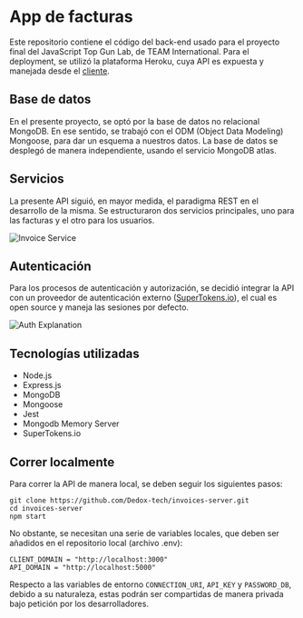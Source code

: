 # App de facturas

Este repositorio contiene el código del back-end usado para el proyecto final del JavaScript Top Gun Lab, de TEAM International. Para el deployment, se utilizó la plataforma Heroku, cuya API es expuesta y manejada desde el [cliente](https://github.com/Dedox-tech/invoices-client).

## Base de datos
En el presente proyecto, se optó por la base de datos no relacional MongoDB. En ese sentido, se trabajó con el ODM (Object Data Modeling) Mongoose, para dar un esquema a nuestros datos. La base de datos se desplegó de manera independiente, usando el servicio MongoDB atlas.

## Servicios

La presente API siguió, en mayor medida, el paradigma REST en el desarrollo de la misma. Se estructuraron dos servicios principales, uno para las facturas y el otro para los usuarios.

![Invoice Service](https://dl.dropboxusercontent.com/s/12xxp9t1jegom9u/Service%20Invoices%20%282%29.png?dl=0)

## Autenticación

Para los procesos de autenticación y autorización, se decidió integrar la API con un proveedor de autenticación externo ([SuperTokens.io](https://supertokens.com/)), el cual es open source y maneja las sesiones por defecto.

![Auth Explanation](https://dl.dropboxusercontent.com/s/boz36qfl6t1b28d/Autenticaci%C3%B3n.png?dl=0)

## Tecnologías utilizadas

- Node.js
- Express.js
- MongoDB
- Mongoose
- Jest
- Mongodb Memory Server
- SuperTokens.io

## Correr localmente

Para correr la API de manera local, se deben seguir los siguientes pasos:

```
git clone https://github.com/Dedox-tech/invoices-server.git
cd invoices-server
npm start
```

No obstante, se necesitan una serie de variables locales, que deben ser añadidos en el repositorio local (archivo .env):

```
CLIENT_DOMAIN = "http://localhost:3000"
API_DOMAIN = "http://localhost:5000"
```

Respecto a las variables de entorno `CONNECTION_URI`, `API_KEY` y `PASSWORD_DB`, debido a su naturaleza, estas podrán ser compartidas de manera privada bajo petición por los desarrolladores. 
